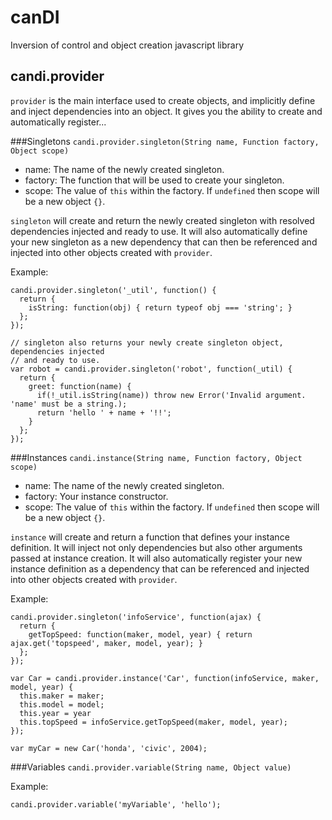 # canDI
Inversion of control and object creation javascript library

## candi.provider
`provider` is the main interface used to create objects, and implicitly define and inject dependencies into an object. It gives you the ability to create and automatically register...

###Singletons 
`candi.provider.singleton(String name, Function factory, Object scope)`
- name: The name of the newly created singleton.
- factory: The function that will be used to create your singleton.
- scope: The value of `this` within the factory. If `undefined` then scope will be a new object `{}`.

`singleton` will create and return the newly created singleton with resolved dependencies injected and ready to use. It will also automatically define your new singleton as a new dependency that can then be referenced and injected into other objects created with `provider`.

Example:
```
candi.provider.singleton('_util', function() { 
  return {
    isString: function(obj) { return typeof obj === 'string'; }
  };
});

// singleton also returns your newly create singleton object, dependencies injected
// and ready to use.
var robot = candi.provider.singleton('robot', function(_util) { 
  return {
    greet: function(name) {
      if(!_util.isString(name)) throw new Error('Invalid argument. 'name' must be a string.);
      return 'hello ' + name + '!!';
    }
  };
});
```

###Instances 
`candi.instance(String name, Function factory, Object scope)`
- name: The name of the newly created singleton.
- factory: Your instance constructor.
- scope: The value of `this` within the factory. If `undefined` then scope will be a new object `{}`.

`instance` will create and return a function that defines your instance definition. It will inject not only dependencies but also other arguments passed at instance creation. It will also automatically register your new instance definition as a dependency that can be referenced and injected into other objects created with `provider`. 

Example:
```
candi.provider.singleton('infoService', function(ajax) { 
  return {
    getTopSpeed: function(maker, model, year) { return ajax.get('topspeed', maker, model, year); }
  };
});

var Car = candi.provider.instance('Car', function(infoService, maker, model, year) {
  this.maker = maker;
  this.model = model;
  this.year = year
  this.topSpeed = infoService.getTopSpeed(maker, model, year);
});

var myCar = new Car('honda', 'civic', 2004);
```
###Variables
`candi.provider.variable(String name, Object value)`

Example:
```
candi.provider.variable('myVariable', 'hello');
```
